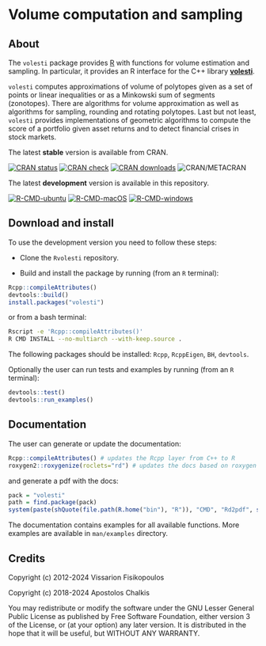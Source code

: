 # Volume computation and sampling

## About
The `volesti` package provides [R](https://www.r-project.org/) with functions for volume estimation and sampling. In particular, it provides an R interface for the C++ library [**volesti**](https://github.com/GeomScale/volesti).

`volesti` computes approximations of volume of polytopes given as a set of points or linear inequalities or as a Minkowski sum of segments (zonotopes). There are algorithms for volume approximation as well as algorithms for sampling, rounding and rotating polytopes. Last but not least, `volesti` provides implementations of geometric algorithms to compute the score of a portfolio given asset returns and to detect financial crises in stock markets.


The latest **stable** version is available from CRAN.

[![CRAN status](https://www.r-pkg.org/badges/version/volesti)](https://cran.r-project.org/package=volesti)
[![CRAN check](https://badges.cranchecks.info/worst/volesti.svg)](https://cran.r-project.org/web/checks/check_results_volesti.html)
[![CRAN downloads](https://cranlogs.r-pkg.org/badges/volesti)](https://cran.r-project.org/package=volesti)
![CRAN/METACRAN](https://img.shields.io/cran/l/volesti)

The latest **development** version is available in this repository.

[![R-CMD-ubuntu](https://github.com/GeomScale/Rvolesti/workflows/R-CMD-check-ubuntu/badge.svg)](https://github.com/GeomScale/Rvolesti/actions?query=workflow%3AR-CMD-ubuntu)
[![R-CMD-macOS](https://github.com/GeomScale/Rvolesti/workflows/R-CMD-check-macOS/badge.svg)](https://github.com/GeomScale/Rvolesti/actions?query=workflow%3AR-CMD-macOS)
[![R-CMD-windows](https://github.com/GeomScale/Rvolesti/workflows/R-CMD-check-windows/badge.svg)](https://github.com/GeomScale/Rvolesti/actions?query=workflow%3AR-CMD-windows)


##  Download and install

To use the development version you need to follow these steps:

* Clone the `Rvolesti` repository.

* Build and install the package by running (from an `R` terminal):
```R
Rcpp::compileAttributes()
devtools::build()
install.packages("volesti")
```
or from a bash terminal:
```bash
Rscript -e 'Rcpp::compileAttributes()'
R CMD INSTALL --no-multiarch --with-keep.source .
```

The following packages should be installed: `Rcpp`, `RcppEigen`, `BH`, `devtools`.

Optionally the user can run tests and examples by running (from an `R` terminal):

```R
devtools::test()
devtools::run_examples()
```
## Documentation

The user can generate or update the documentation:

```R
Rcpp::compileAttributes() # updates the Rcpp layer from C++ to R
roxygen2::roxygenize(roclets="rd") # updates the docs based on roxygen comments
```

and generate a pdf with the docs:

```R
pack = "volesti"
path = find.package(pack)
system(paste(shQuote(file.path(R.home("bin"), "R")), "CMD", "Rd2pdf", shQuote(path)))
```

The documentation contains examples for all available functions.
More examples are available in `man/examples` directory.

## Credits

Copyright (c) 2012-2024 Vissarion Fisikopoulos

Copyright (c) 2018-2024 Apostolos Chalkis

You may redistribute or modify the software under the GNU Lesser General Public License as published by Free Software Foundation, either version 3 of the License, or (at your option) any later version. It is distributed in the hope that it will be useful, but WITHOUT ANY WARRANTY.